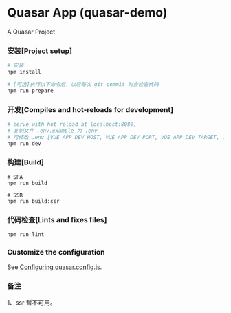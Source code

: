 # Quasar App (quasar-demo)

A Quasar Project

### 安装[Project setup]
```bash
# 安装
npm install

# [可选]执行以下命令后，以后每次 git commit 时会检查代码
npm run prepare
```

### 开发[Compiles and hot-reloads for development]
```bash
# serve with hot reload at localhost:8080，
# 复制文件 .env.example 为 .env
# 可修改 .env [VUE_APP_DEV_HOST, VUE_APP_DEV_PORT, VUE_APP_DEV_TARGET, ...]
npm run dev
```

### 构建[Build]

```shell
# SPA
npm run build

# SSR
npm run build:ssr
```

### 代码检查[Lints and fixes files]

```bash
npm run lint
```

### Customize the configuration
See [Configuring quasar.config.js](https://quasar.dev/quasar-cli/quasar-config-js).

### 备注

1、ssr 暂不可用。